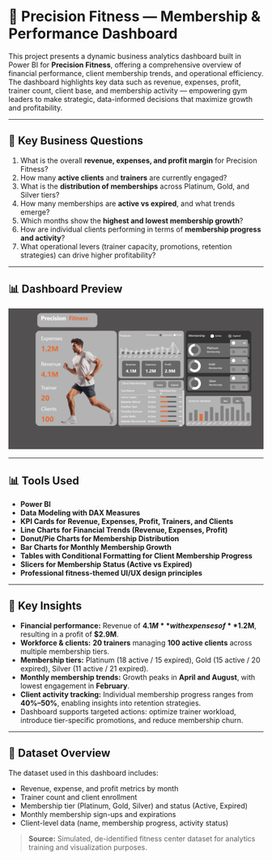 # 💪 Precision Fitness — Membership & Performance Dashboard

This project presents a dynamic business analytics dashboard built in Power BI for **Precision Fitness**, offering a comprehensive overview of financial performance, client membership trends, and operational efficiency. The dashboard highlights key data such as revenue, expenses, profit, trainer count, client base, and membership activity — empowering gym leaders to make strategic, data-informed decisions that maximize growth and profitability.

---

## 🧠 Key Business Questions

1. What is the overall **revenue, expenses, and profit margin** for Precision Fitness?  
2. How many **active clients** and **trainers** are currently engaged?  
3. What is the **distribution of memberships** across Platinum, Gold, and Silver tiers?  
4. How many memberships are **active vs expired**, and what trends emerge?  
5. Which months show the **highest and lowest membership growth**?  
6. How are individual clients performing in terms of **membership progress and activity**?  
7. What operational levers (trainer capacity, promotions, retention strategies) can drive higher profitability?

---

## 📊 Dashboard Preview

![Precision Fitness Dashboard](P%20Fit%20Dashboard.png)

---

## 📊 Tools Used

- **Power BI**  
- **Data Modeling with DAX Measures**  
- **KPI Cards for Revenue, Expenses, Profit, Trainers, and Clients**  
- **Line Charts for Financial Trends (Revenue, Expenses, Profit)**  
- **Donut/Pie Charts for Membership Distribution**  
- **Bar Charts for Monthly Membership Growth**  
- **Tables with Conditional Formatting for Client Membership Progress**  
- **Slicers for Membership Status (Active vs Expired)**  
- **Professional fitness-themed UI/UX design principles**

---

## 📌 Key Insights

- **Financial performance:** Revenue of **$4.1M** with expenses of **$1.2M**, resulting in a profit of **$2.9M**.  
- **Workforce & clients:** **20 trainers** managing **100 active clients** across multiple membership tiers.  
- **Membership tiers:** Platinum (18 active / 15 expired), Gold (15 active / 20 expired), Silver (11 active / 21 expired).  
- **Monthly membership trends:** Growth peaks in **April and August**, with lowest engagement in **February**.  
- **Client activity tracking:** Individual membership progress ranges from **40%–50%**, enabling insights into retention strategies.  
- Dashboard supports targeted actions: optimize trainer workload, introduce tier-specific promotions, and reduce membership churn.

---

## 📂 Dataset Overview

The dataset used in this dashboard includes:

- Revenue, expense, and profit metrics by month  
- Trainer count and client enrollment  
- Membership tier (Platinum, Gold, Silver) and status (Active, Expired)  
- Monthly membership sign-ups and expirations  
- Client-level data (name, membership progress, activity status)  

> **Source:** Simulated, de-identified fitness center dataset for analytics training and visualization purposes.
